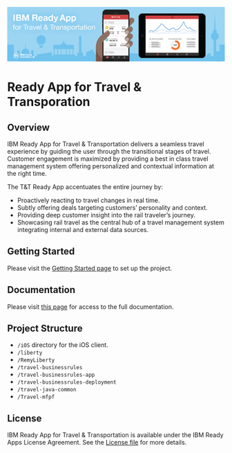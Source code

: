 ![](README_assets/banner.png)
# Ready App for Travel & Transporation

## Overview

IBM Ready App for Travel & Transportation delivers a seamless travel experience by guiding the user through the transitional stages of travel. Customer engagement is maximized by providing a best in class travel management system offering personalized and contextual information at the right time. 

The T&T Ready App accentuates the entire journey by:

* Proactively reacting to travel changes in real time.
* Subtly offering deals targeting customers’ personality and context.
* Providing deep customer insight into the rail traveler’s journey.
* Showcasing rail travel as the central hub of a travel management system integrating internal and external data sources.

## Getting Started

Please visit the [Getting Started page](http://lexdcy040194.ecloud.edst.ibm.com/travel_1_0_0/getting_started) to set up the project.

## Documentation

Please visit [this page](http://lexdcy040194.ecloud.edst.ibm.com/travel_1_0_0/home) for access to the full documentation.

## Project Structure

* `/iOS`        directory for the iOS client.
* `/liberty`     
* `/RemyLiberty` 
* `/travel-businessrules`
* `/travel-businessrules-app`
* `/travel-businessrules-deployment`
* `/travel-java-common`
* `/Travel-mfpf`    

## License

IBM Ready App for Travel & Transportation is available under the IBM Ready Apps License Agreement. See the [License file](https://github.com/IBM-MIL/IBM-Ready-App-for-Venue/blob/master/License.txt) for more details.